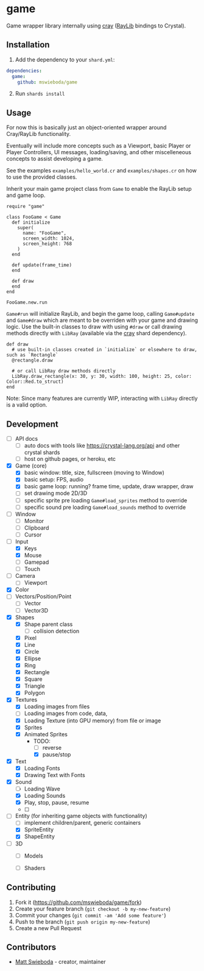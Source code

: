 # game

Game wrapper library internally using [cray](http://github.com/mswieboda/cray) ([RayLib](http://raylib.com) bindings to Crystal).


## Installation

1. Add the dependency to your `shard.yml`:

```yaml
dependencies:
  game:
    github: mswieboda/game
```

2. Run `shards install`


## Usage

For now this is basically just an object-oriented wrapper around Cray/RayLib functionality.

Eventually will include more concepts such as a Viewport, basic Player or Player Controllers, UI messages, loading/saving, and other miscelleneous concepts to assist developing a game.

See the examples `examples/hello_world.cr` and `examples/shapes.cr` on how to use the provided classes.

Inherit your main game project class from `Game` to enable the RayLib setup and game loop.

```crystal
require "game"

class FooGame < Game
  def initialize
    super(
      name: "FooGame",
      screen_width: 1024,
      screen_height: 768
    )
  end

  def update(frame_time)
  end

  def draw
  end
end

FooGame.new.run
```

`Game#run` will initialize RayLib, and begin the game loop, calling `Game#update` and `Game#draw` which are meant to be overriden with your game and drawing logic. Use the built-in classes to draw with using `#draw` or call drawing methods directly with `LibRay` (available via the [cray](http://github.com/mswieboda/cray) shard dependency).

```crystal
def draw
  # use built-in classes created in `initialize` or elsewhere to draw, such as `Rectangle`
  @rectangle.draw

  # or call LibRay draw methods directly
  LibRay.draw_rectangle(x: 30, y: 30, width: 100, height: 25, color: Color::Red.to_struct)
end
```

Note: Since many features are currently WIP, interacting with `LibRay` directly is a valid option.


## Development
- [ ] API docs
  - [ ] auto docs with tools like https://crystal-lang.org/api and other crystal shards
  - [ ] host on github pages, or heroku, etc
- [x] Game (core)
  - [x] basic window: title, size, fullscreen (moving to Window)
  - [x] basic setup: FPS, audio
  - [x] basic game loop: running? frame time, update, draw wrapper, draw
  - [ ] set drawing mode 2D/3D
  - [ ] specific sprite pre loading `Game#load_sprites` method to override
  - [ ] specific sound pre loading `Game#load_sounds` method to override
- [ ] Window
  - [ ] Monitor
  - [ ] Clipboard
  - [ ] Cursor
- [ ] Input
  - [x] Keys
  - [x] Mouse
  - [ ] Gamepad
  - [ ] Touch
- [ ] Camera
  - [ ] Viewport
- [x] Color
- [ ] Vectors/Position/Point
  - [ ] Vector
  - [ ] Vector3D
- [x] Shapes
  - [x] Shape parent class
    - [ ] collision detection
  - [x] Pixel
  - [x] Line
  - [x] Circle
  - [x] Ellipse
  - [x] Ring
  - [x] Rectangle
  - [x] Square
  - [x] Triangle
  - [x] Polygon
- [x] Textures
  - [x] Loading images from files
  - [ ] Loading images from code, data,
  - [x] Loading Texture (into GPU memory) from file or image
  - [x] Sprites
  - [x] Animated Sprites
    - TODO:
      - [ ] reverse
      - [x] pause/stop
- [x] Text
  - [x] Loading Fonts
  - [x] Drawing Text with Fonts
- [x] Sound
  - [ ] Loading Wave
  - [x] Loading Sounds
  - [x] Play, stop, pause, resume
  - [ ]
- [ ] Entity (for inheriting game objects with functionality)
  - [ ] implement children/parent, generic containers
  - [x] SpriteEntity
  - [x] ShapeEntity
- [ ] 3D
  - [ ] Models
  - [ ] Shaders


## Contributing

1. Fork it (<https://github.com/mswieboda/game/fork>)
2. Create your feature branch (`git checkout -b my-new-feature`)
3. Commit your changes (`git commit -am 'Add some feature'`)
4. Push to the branch (`git push origin my-new-feature`)
5. Create a new Pull Request


## Contributors

- [Matt Swieboda](https://github.com/mswieboda) - creator, maintainer

